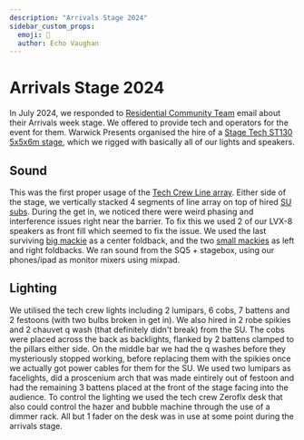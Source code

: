 ```yaml
---
description: "Arrivals Stage 2024"
sidebar_custom_props:
  emoji: 🌟
  author: Echo Vaughan
---
```


# Arrivals Stage 2024


In July 2024, we responded to [Residential Community Team](https://warwick.ac.uk/services/rescommunity/rct/) email about their Arrivals week stage. We offered to provide tech and operators for the event for them. Warwick Presents organised the hire of a [Stage Tech ST130 5x5x6m stage](https://www.stagetecheventhire.co.uk/small-trailer-stage.html), which we rigged with basically all of our lights and speakers.


## Sound 

This was the first proper usage of the [Tech Crew Line array](https://www.nexo-sa.com/products/geo-s1210/). Either side of the stage, we vertically stacked 4 segments of line array on top of hired [SU  subs](https://emacoustics.co.uk/docs/products/s-215/). 
During the get in, we noticed there were weird phasing and interference issues right near the barrier. To fix this we used 2 of our LVX-8 speakers as front fill which seemed to fix the issue. 
We used the last surviving [big mackie](https://mackie.com/en/products/loudspeakers/srm-portable/SRM450.html) as a center foldback, and the two [small mackies](https://mackie.com/en/products/loudspeakers/srm-portable/SRM350.html) as left and right foldbacks.
We ran sound from the SQ5 + stagebox, using our phones/ipad as monitor mixers using mixpad.

## Lighting

We utilised the tech crew lights including 2 lumipars, 6 cobs, 7 battens and 2 festoons (with two bulbs broken in get in). We also hired in 2 robe spikies and 2 chauvet q wash (that definitely didn't break) from the SU. 
The cobs were placed across the back as backlights, flanked by 2 battens clamped to the pillars either side. 
On the middle bar we had the q washes before they mysteriously stopped working, before replacing them with the spikies once we actually got power cables for them for the SU. 
We used two lumipars as facelights, did a proscenium arch that was made eintirely out of festoon and had the remaining 3 battens placed at the front of the stage facing into the audience. 
To control the lighting we used the tech crew Zeroflx desk that also could control the hazer and bubble machine through the use of a dimmer rack. All but 1 fader on the desk was in use at some point during the arrivals stage. 